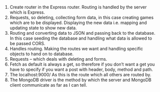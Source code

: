 1.	Create router in the Express router. Routing is handled by the server which is Express. 
2.	Requests, so deleting, collecting form data, in this case creating games which are to be displayed. Displaying the new data i.e. mapping and updating state to show new data. 
3.	Routing and converting data to JSON and passing back to the database. In this case seeding the database and handling what data is allowed to be passed CORS. 
4.	Handles routing. Making the routes we want and handling specific objects to hand on to database.
5.	Requests – which deals with deleting and forms. 
6.	Fetch as default is always a get, so therefore if you don’t want a get you have to specify if you want a post with header, body, method and path. 
7.	The localhost:9000/ As this is the route which all others are routed by. 
8.	The MongoDB driver is the method by which the server and MongoDB client communicate as far as I can tell.  
